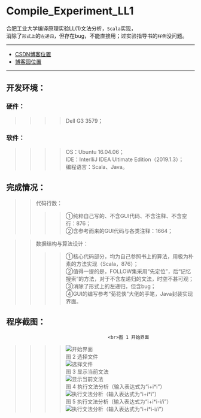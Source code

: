 # Compile_Experiment_LL1
合肥工业大学编译原理实验LL(1)文法分析，``Scala``实现，<br>消除了``形式上``的``左递归``，但存在bug，不能直接用；过实验指导书的``样例``没问题。
****
* [CSDN博客位置](https://blog.csdn.net/u25th_engineer/article/details/102643982)
* [博客园位置](https://www.cnblogs.com/25th-engineer/p/11707006.html)
****
## 开发环境：
### 硬件： 
>>>>Dell G3 3579；<br>
### 软件：
>>>>OS：Ubuntu 16.04.06；<br>
>>>>IDE：InterlliJ IDEA Ultimate Edition（2019.1.3）；<br>
>>>>编程语言：Scala、Java。<br>
## 完成情况：
>>代码行数：
>>>>①纯粹自己写的、不含GUI代码、不含注释、不含空行：876；<br>
>>>>②含参考而来的GUI代码与各类注释：1664；<br>

>>数据结构与算法设计：<br>
>>>>①核心代码部分，均为自己参照书上的算法，用极为朴素的方法实现（Scala，876）；<br>
>>>>②值得一提的是，FOLLOW集采用“先定位”，后“记忆搜索”的方法，对于不含左递归的文法，时空不甚可观；<br>
>>>>③消除了形式上的左递归，但含bug；<br>
>>>>④GUI的编写参考“菊花侠”大佬的手笔，Java封装实现界面。

## 程序截图：
>>>>
                                          <br>图 1 开始界面
>>>>![开始界面](https://github.com/25thengineer/Compile_Experiment_LL_1/blob/master/images/x1.png)
                                          <br>图 2 选择文件<br>
>>>>![选择文件](https://github.com/25thengineer/Compile_Experiment_LL_1/blob/master/images/x2.png)
                                          <br>图 3 显示当前文法<br>
>>>>![显示当前文法](https://github.com/25thengineer/Compile_Experiment_LL_1/blob/master/images/x3.png)
                                          <br>图 4 执行文法分析（输入表达式为“i+i\*i”）<br>
>>>>![执行文法分析（输入表达式为“i+i*i”）](https://github.com/25thengineer/Compile_Experiment_LL_1/blob/master/images/x4.png)
                                          <br>图 5 执行文法分析（输入表达式为“i+i\*i-i/i”）<br>
>>>>![执行文法分析（输入表达式为“i+i*i-i/i”）](https://github.com/25thengineer/Compile_Experiment_LL_1/blob/master/images/x5.png)
